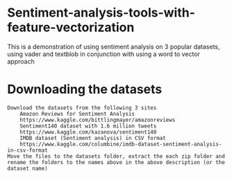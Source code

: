 # Sentiment-analysis-tools-with-feature-vectorization
This is a demonstration of using sentiment analysis on 3 popular datasets, using vader and textblob in conjunction with using a word to vector approach

# Downloading the datasets
	Download the datasets from the following 3 sites
		Amazon Reviews for Sentiment Analysis
		https://www.kaggle.com/bittlingmayer/amazonreviews
		Sentiment140 dataset with 1.6 million tweets
		https://www.kaggle.com/kazanova/sentiment140
		IMDB dataset (Sentiment analysis) in CSV format
		https://www.kaggle.com/columbine/imdb-dataset-sentiment-analysis-in-csv-format
	Move the files to the datasets folder, extract the each zip folder and  rename the folders to the names above in the above description (or the dataset name)
	